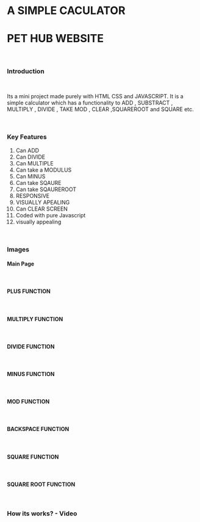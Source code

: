 # A SIMPLE CACULATOR
<h1>PET HUB WEBSITE</h1>
<br>
<h3>Introduction</h3>
<br>
<p>Its a mini project made purely with HTML CSS and JAVASCRIPT. It is a simple calculator which has a functionality to ADD , SUBSTRACT , MULTIPLY , DIVIDE , TAKE MOD , CLEAR ,SQUAREROOT and SQUARE etc.</p>
<br>
<h3>Key Features</h3>
  <ol> 
        <li>Can ADD </li>
    <li>Can DIVIDE </li>
    <li>Can MULTIPLE </li>
    <li>Can take a MODULUS  </li>
    <li>Can MINUS </li>
    <li>Can take SQAURE </li>
    <li>Can take SQAUREROOT </li>
    <li>RESPONSIVE </li>
    <li>VISUALLY APEALING</li>
    <li>Can CLEAR SCREEN </li>
   <li> Coded with pure Javascript </li>
     <li>visually appealing</li>
    </ol>
    <br>
    <h3>Images</h3>
      <h4>Main Page</h4>
      




<br>
 <h4>PLUS FUNCTION</h4>


<br>
 <h4>MULTIPLY FUNCTION</h4>

<br>
 <h4>DIVIDE FUNCTION</h4>


<br>
 <h4>MINUS FUNCTION</h4>


<br>
 <h4>MOD FUNCTION</h4>


<br>
 <h4>BACKSPACE FUNCTION</h4>


<br>
 <h4>SQUARE FUNCTION</h4>


<br>
 <h4>SQUARE ROOT FUNCTION</h4>


<br>
<h3>How its works? - Video</h3>
<br>


